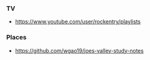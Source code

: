 ### TV

- https://www.youtube.com/user/rockentry/playlists

### Places

- https://github.com/wgao19/joes-valley-study-notes
